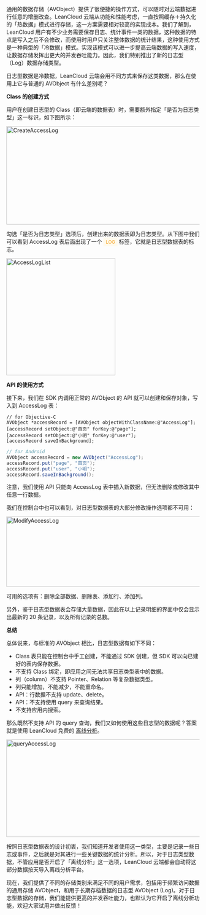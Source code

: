 通用的数据存储（AVObject）提供了很便捷的操作方式，可以随时对云端数据进行任意的增删改查。LeanCloud 云端从功能和性能考虑，一直按照缓存＋持久化的「热数据」模式进行存储，这一方案需要相对较高的实现成本。我们了解到，LeanCloud 用户有不少业务需要保存日志、统计事件一类的数据，这种数据的特点是写入之后不会修改，而使用时用户只关注整体数据的统计结果，这种使用方式是一种典型的「冷数据」模式。实现该模式可以进一步提高云端数据的写入速度，让数据存储发挥出更大的并发吞吐能力。因此，我们特别推出了新的日志型（Log）数据存储类型。

日志型数据是冷数据，LeanCloud 云端会用不同方式来保存这类数据，那么在使用上它与普通的 AVObject 有什么差别呢？

**Class 的创建方式**

用户在创建日志型的 Class（即云端的数据表）时，需要额外指定「是否为日志类型」这一标识，如下图所示：

<img src="https://blog.leancloud.cn/wp-content/uploads/2015/11/CreateAccessLog.png" alt="CreateAccessLog" width="600" height="256" class="alignnone size-full wp-image-3839" />

勾选「是否为日志类型」选项后，创建出来的数据表即为日志类型。从下图中我们可以看到 AccessLog 表后面出现了一个 <span style="padding:4px 6px; font-size:0.85em; color:#f5a122; background-color:#fffaec;">LOG</span> 标签，它就是日志型数据表的标志。

<img src="https://blog.leancloud.cn/wp-content/uploads/2015/11/AccessLogList.png" alt="AccessLogList" width="284" height="305" class="alignnone size-full wp-image-3840" />

**API 的使用方式**

接下来，我们在 SDK 内调用正常的 AVObject 的 API 就可以创建和保存对象，写入到 AccessLog 表：

```objc
// for Objective-C
AVObject *accessRecord = [AVObject objectWithClassName:@"AccessLog"];
[accessRecord setObject:@"首页" forKey:@"page"];
[accessRecord setObject:@"小明" forKey:@"user"];
[accessRecord saveInBackground];
```

```java
// for Android
AVObject accessRecord = new AVObject("AccessLog");
accessRecord.put("page", "首页");
accessRecord.put("user", "小明");
accessRecord.saveInBackground();
```

注意，我们使用 API 只能向 AccessLog 表中插入新数据，但无法删除或修改其中任意一行数据。

我们在控制台中也可以看到，对日志型数据表的大部分修改操作选项都不可用：

<img src="https://blog.leancloud.cn/wp-content/uploads/2015/11/ModifyAccessLog-625x183.png" alt="ModifyAccessLog" width="625" height="183" class="alignnone size-medium wp-image-3841" />

可用的选项有：删除全部数据、删除表、添加行、添加列。

另外，鉴于日志型数据表会存储大量数据，因此在以上记录明细的界面中仅会显示出最新的 20 条记录，以及所有记录的总数。

**总结**

总体说来，与标准的 AVObject 相比，日志型数据有如下不同：
<ul>
<li>Class 表只能在控制台中手工创建，不能通过 SDK 创建，但 SDK 可以向已建好的表内保存数据。</li>
<li>不支持 Class 绑定，即应用之间无法共享日志类型表中的数据。</li>
<li>列（column）不支持 Pointer、Relation 等复杂数据类型。</li>
<li>列只能增加，不能减少，不能重命名。</li>
<li>API：行数据不支持 update、delete。</li>
<li>API：不支持使用 query 来查询结果。</li>
<li>不支持应用内搜索。</li>
</ul>

那么既然不支持 API 的 query 查询，我们又如何使用这些日志型的数据呢？答案就是使用 LeanCloud 免费的 <a href="https://blog.leancloud.cn/2559/" target="_blank">离线分析</a>。

<img src="https://blog.leancloud.cn/wp-content/uploads/2015/11/queryAccessLog-625x254.png" alt="queryAccessLog" width="625" height="254" class="alignnone size-medium wp-image-3843" />

按照日志型数据表的设计初衷，我们知道开发者使用这一类型，主要是记录一些日志或事件，之后就是对其进行一些关键数据的统计分析。所以，对于日志类型数据，不管应用是否开启了「离线分析」这一选项，LeanCloud 云端都会自动将这部分数据按天导入离线分析平台。

现在，我们提供了不同的存储类别来满足不同的用户需求，包括用于频繁访问数据的通用存储 AVObject，和用于长期存档数据的日志型 AVObject (Log)。对于日志型数据的存储，我们能提供更高的并发吞吐能力，也默认为它开启了离线分析功能，欢迎大家试用并做出反馈！
